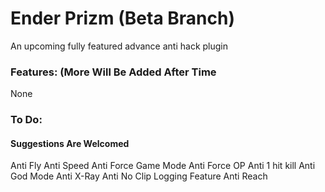 # Ender Prizm (Beta Branch)
An upcoming fully featured advance anti hack plugin

### Features: (More Will Be Added After Time
None
### To Do:
#### Suggestions Are Welcomed
Anti Fly
Anti Speed
Anti Force Game Mode
Anti Force OP
Anti 1 hit kill
Anti God Mode
Anti X-Ray
Anti No Clip
Logging Feature
Anti Reach